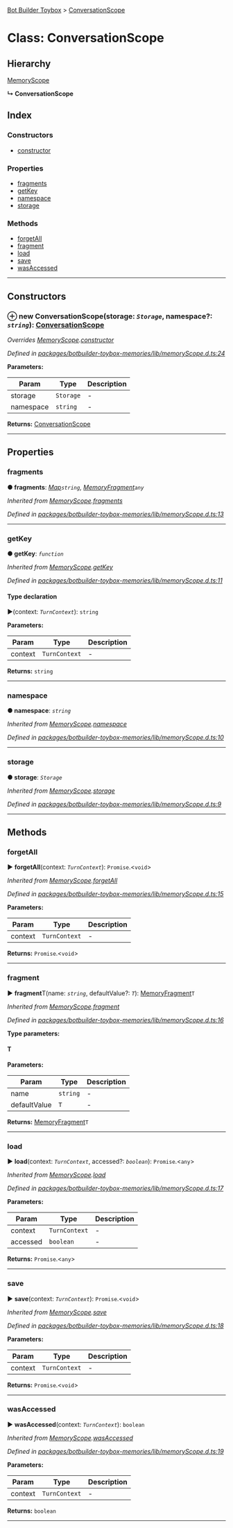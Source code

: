 [Bot Builder Toybox](../README.md) > [ConversationScope](../classes/botbuilder_toybox.conversationscope.md)



# Class: ConversationScope

## Hierarchy


 [MemoryScope](botbuilder_toybox.memoryscope.md)

**↳ ConversationScope**







## Index

### Constructors

* [constructor](botbuilder_toybox.conversationscope.md#constructor)


### Properties

* [fragments](botbuilder_toybox.conversationscope.md#fragments)
* [getKey](botbuilder_toybox.conversationscope.md#getkey)
* [namespace](botbuilder_toybox.conversationscope.md#namespace)
* [storage](botbuilder_toybox.conversationscope.md#storage)


### Methods

* [forgetAll](botbuilder_toybox.conversationscope.md#forgetall)
* [fragment](botbuilder_toybox.conversationscope.md#fragment)
* [load](botbuilder_toybox.conversationscope.md#load)
* [save](botbuilder_toybox.conversationscope.md#save)
* [wasAccessed](botbuilder_toybox.conversationscope.md#wasaccessed)



---
## Constructors
<a id="constructor"></a>


### ⊕ **new ConversationScope**(storage: *`Storage`*, namespace?: *`string`*): [ConversationScope](botbuilder_toybox.conversationscope.md)


*Overrides [MemoryScope](botbuilder_toybox.memoryscope.md).[constructor](botbuilder_toybox.memoryscope.md#constructor)*

*Defined in [packages/botbuilder-toybox-memories/lib/memoryScope.d.ts:24](https://github.com/Stevenic/botbuilder-toybox/blob/5d9ea6c/packages/botbuilder-toybox-memories/lib/memoryScope.d.ts#L24)*



**Parameters:**

| Param | Type | Description |
| ------ | ------ | ------ |
| storage | `Storage`   |  - |
| namespace | `string`   |  - |





**Returns:** [ConversationScope](botbuilder_toybox.conversationscope.md)

---


## Properties
<a id="fragments"></a>

###  fragments

**●  fragments**:  *[Map]()`string`, [MemoryFragment](botbuilder_toybox.memoryfragment.md)`any`* 

*Inherited from [MemoryScope](botbuilder_toybox.memoryscope.md).[fragments](botbuilder_toybox.memoryscope.md#fragments)*

*Defined in [packages/botbuilder-toybox-memories/lib/memoryScope.d.ts:13](https://github.com/Stevenic/botbuilder-toybox/blob/5d9ea6c/packages/botbuilder-toybox-memories/lib/memoryScope.d.ts#L13)*





___

<a id="getkey"></a>

###  getKey

**●  getKey**:  *`function`* 

*Inherited from [MemoryScope](botbuilder_toybox.memoryscope.md).[getKey](botbuilder_toybox.memoryscope.md#getkey)*

*Defined in [packages/botbuilder-toybox-memories/lib/memoryScope.d.ts:11](https://github.com/Stevenic/botbuilder-toybox/blob/5d9ea6c/packages/botbuilder-toybox-memories/lib/memoryScope.d.ts#L11)*


#### Type declaration
►(context: *`TurnContext`*): `string`



**Parameters:**

| Param | Type | Description |
| ------ | ------ | ------ |
| context | `TurnContext`   |  - |





**Returns:** `string`






___

<a id="namespace"></a>

###  namespace

**●  namespace**:  *`string`* 

*Inherited from [MemoryScope](botbuilder_toybox.memoryscope.md).[namespace](botbuilder_toybox.memoryscope.md#namespace)*

*Defined in [packages/botbuilder-toybox-memories/lib/memoryScope.d.ts:10](https://github.com/Stevenic/botbuilder-toybox/blob/5d9ea6c/packages/botbuilder-toybox-memories/lib/memoryScope.d.ts#L10)*





___

<a id="storage"></a>

###  storage

**●  storage**:  *`Storage`* 

*Inherited from [MemoryScope](botbuilder_toybox.memoryscope.md).[storage](botbuilder_toybox.memoryscope.md#storage)*

*Defined in [packages/botbuilder-toybox-memories/lib/memoryScope.d.ts:9](https://github.com/Stevenic/botbuilder-toybox/blob/5d9ea6c/packages/botbuilder-toybox-memories/lib/memoryScope.d.ts#L9)*





___


## Methods
<a id="forgetall"></a>

###  forgetAll

► **forgetAll**(context: *`TurnContext`*): `Promise`.<`void`>



*Inherited from [MemoryScope](botbuilder_toybox.memoryscope.md).[forgetAll](botbuilder_toybox.memoryscope.md#forgetall)*

*Defined in [packages/botbuilder-toybox-memories/lib/memoryScope.d.ts:15](https://github.com/Stevenic/botbuilder-toybox/blob/5d9ea6c/packages/botbuilder-toybox-memories/lib/memoryScope.d.ts#L15)*



**Parameters:**

| Param | Type | Description |
| ------ | ------ | ------ |
| context | `TurnContext`   |  - |





**Returns:** `Promise`.<`void`>





___

<a id="fragment"></a>

###  fragment

► **fragment**T(name: *`string`*, defaultValue?: *`T`*): [MemoryFragment](botbuilder_toybox.memoryfragment.md)`T`



*Inherited from [MemoryScope](botbuilder_toybox.memoryscope.md).[fragment](botbuilder_toybox.memoryscope.md#fragment)*

*Defined in [packages/botbuilder-toybox-memories/lib/memoryScope.d.ts:16](https://github.com/Stevenic/botbuilder-toybox/blob/5d9ea6c/packages/botbuilder-toybox-memories/lib/memoryScope.d.ts#L16)*



**Type parameters:**

#### T 
**Parameters:**

| Param | Type | Description |
| ------ | ------ | ------ |
| name | `string`   |  - |
| defaultValue | `T`   |  - |





**Returns:** [MemoryFragment](botbuilder_toybox.memoryfragment.md)`T`





___

<a id="load"></a>

###  load

► **load**(context: *`TurnContext`*, accessed?: *`boolean`*): `Promise`.<`any`>



*Inherited from [MemoryScope](botbuilder_toybox.memoryscope.md).[load](botbuilder_toybox.memoryscope.md#load)*

*Defined in [packages/botbuilder-toybox-memories/lib/memoryScope.d.ts:17](https://github.com/Stevenic/botbuilder-toybox/blob/5d9ea6c/packages/botbuilder-toybox-memories/lib/memoryScope.d.ts#L17)*



**Parameters:**

| Param | Type | Description |
| ------ | ------ | ------ |
| context | `TurnContext`   |  - |
| accessed | `boolean`   |  - |





**Returns:** `Promise`.<`any`>





___

<a id="save"></a>

###  save

► **save**(context: *`TurnContext`*): `Promise`.<`void`>



*Inherited from [MemoryScope](botbuilder_toybox.memoryscope.md).[save](botbuilder_toybox.memoryscope.md#save)*

*Defined in [packages/botbuilder-toybox-memories/lib/memoryScope.d.ts:18](https://github.com/Stevenic/botbuilder-toybox/blob/5d9ea6c/packages/botbuilder-toybox-memories/lib/memoryScope.d.ts#L18)*



**Parameters:**

| Param | Type | Description |
| ------ | ------ | ------ |
| context | `TurnContext`   |  - |





**Returns:** `Promise`.<`void`>





___

<a id="wasaccessed"></a>

###  wasAccessed

► **wasAccessed**(context: *`TurnContext`*): `boolean`



*Inherited from [MemoryScope](botbuilder_toybox.memoryscope.md).[wasAccessed](botbuilder_toybox.memoryscope.md#wasaccessed)*

*Defined in [packages/botbuilder-toybox-memories/lib/memoryScope.d.ts:19](https://github.com/Stevenic/botbuilder-toybox/blob/5d9ea6c/packages/botbuilder-toybox-memories/lib/memoryScope.d.ts#L19)*



**Parameters:**

| Param | Type | Description |
| ------ | ------ | ------ |
| context | `TurnContext`   |  - |





**Returns:** `boolean`





___


